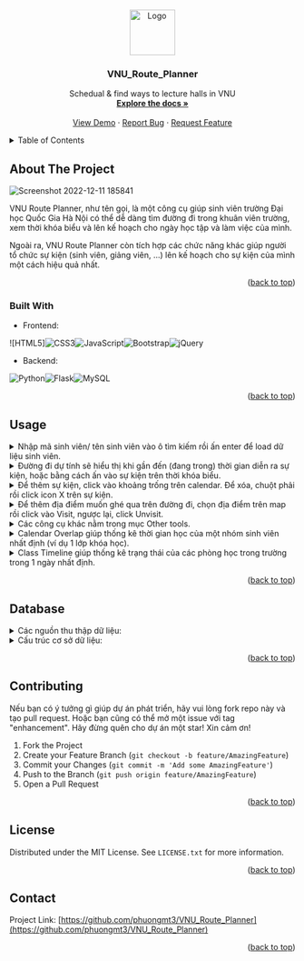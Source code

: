 <!-- Improved compatibility of back to top link: See: https://github.com/othneildrew/Best-README-Template/pull/73 -->
<a name="readme-top"></a>
<!--
*** Thanks for checking out the Best-README-Template. If you have a suggestion
*** that would make this better, please fork the repo and create a pull request
*** or simply open an issue with the tag "enhancement".
*** Don't forget to give the project a star!
*** Thanks again! Now go create something AMAZING! :D
-->



<!-- PROJECT SHIELDS -->
<!--
*** I'm using markdown "reference style" links for readability.
*** Reference links are enclosed in brackets [ ] instead of parentheses ( ).
*** See the bottom of this document for the declaration of the reference variables
*** for contributors-url, forks-url, etc. This is an optional, concise syntax you may use.
*** https://www.markdownguide.org/basic-syntax/#reference-style-links
-->



<!-- PROJECT LOGO -->
<br />
<div align="center">
  <a href="https://github.com/phuongmt3/VNU_Route_Planner">
    <img src="https://preview.redd.it/2yv5x9hto5f61.png?width=341&format=png&auto=webp&s=eccf34f646917d5a7c0196de5c2fc2e7ef3e2427" alt="Logo" width="80" height="80">
  </a>

<h3 align="center">VNU_Route_Planner</h3>

  <p align="center">
    Schedual & find ways to lecture halls in VNU
    <br />
    <a href="https://github.com/phuongmt3/VNU_Route_Planner"><strong>Explore the docs »</strong></a>
    <br />
    <br />
    <a href="https://vnu-route-planner.herokuapp.com/">View Demo</a>
    ·
    <a href="https://github.com/phuongmt3/VNU_Route_Planner/issues">Report Bug</a>
    ·
    <a href="https://github.com/phuongmt3/VNU_Route_Planner/issues">Request Feature</a>
  </p>
</div>


<!-- TABLE OF CONTENTS -->
<details>
  <summary>Table of Contents</summary>
  <ol>
    <li>
      <a href="#about-the-project">About The Project</a>
      <ul>
        <li><a href="#built-with">Built With</a></li>
      </ul>
    </li>
    <li><a href="#usage">Usage</a></li>
    <li><a href="#database">Database</a></li>
    <li><a href="#contributing">Contributing</a></li>
    <li><a href="#license">License</a></li>
    <li><a href="#contact">Contact</a></li>
  </ol>
</details>



<!-- ABOUT THE PROJECT -->
## About The Project

![Screenshot 2022-12-11 185841](https://user-images.githubusercontent.com/24197774/206910502-a5ca6f33-77b0-4ab4-9e72-a9b8a4d361ff.png)

VNU Route Planner, như tên gọi, là một công cụ giúp sinh viên trường Đại học Quốc Gia Hà Nội có thể dễ dàng tìm đường đi trong khuân viên trường, xem thời khóa biểu và lên kế hoạch cho ngày học tập và làm việc của mình.

Ngoài ra, VNU Route Planner còn tích hợp các chức năng khác giúp người tổ chức sự kiện (sinh viên, giảng viên, ...) lên kế hoạch cho sự kiện của mình một cách hiệu quả nhất.

<!-- Here's a blank template to get started: To avoid retyping too much info. Do a search and replace with your text editor for the following: `github_username`, `repo_name`, `twitter_handle`, `linkedin_username`, `email_client`, `email`, `project_title`, `project_description` -->

<p align="right">(<a href="#readme-top">back to top</a>)</p>


### Built With

* Frontend: 

![HTML5]![CSS3](https://img.shields.io/badge/css3-%231572B6.svg?style=for-the-badge&logo=css3&logoColor=white)![JavaScript](https://img.shields.io/badge/javascript-%23323330.svg?style=for-the-badge&logo=javascript&logoColor=%23F7DF1E)![Bootstrap](https://img.shields.io/badge/bootstrap-%23563D7C.svg?style=for-the-badge&logo=bootstrap&logoColor=white)![jQuery](https://img.shields.io/badge/jquery-%230769AD.svg?style=for-the-badge&logo=jquery&logoColor=white)
* Backend: 

![Python](https://img.shields.io/badge/python-3670A0?style=for-the-badge&logo=python&logoColor=ffdd54)![Flask](https://img.shields.io/badge/flask-%23000.svg?style=for-the-badge&logo=flask&logoColor=white)![MySQL](https://img.shields.io/badge/mysql-%2300f.svg?style=for-the-badge&logo=mysql&logoColor=white)

<p align="right">(<a href="#readme-top">back to top</a>)</p>


<!-- USAGE EXAMPLES -->
## Usage

<details>
  <summary>Nhập mã sinh viên/ tên sinh viên vào ô tìm kiếm rồi ấn enter để load dữ liệu sinh viên.</summary>
  <img src="https://user-images.githubusercontent.com/24197774/206910775-eedfba6a-d144-4fb1-9d7a-35b716f1639e.png" width="800">
</details>

<details>
  <summary>Đường đi dự tính sẽ hiểu thị khi gần đến (đang trong) thời gian diễn ra sự kiện, hoặc bằng cách ấn vào sự kiện trên thời khóa biểu.</summary>
  <img src="https://user-images.githubusercontent.com/24197774/206910811-ae4cb1ed-81c8-4c97-8292-e07e36f1acdf.png" width="800">
</details>

<details>
  <summary>Để thêm sự kiện, click vào khoảng trống trên calendar. Để xóa, chuột phải rồi click icon X trên sự kiện.</summary>
  <img src="https://user-images.githubusercontent.com/24197774/206910965-86f70688-94d1-4396-b3f1-18cd5b48f55a.png" width="800">
  <img src="https://user-images.githubusercontent.com/24197774/206910997-01e9a558-3297-409a-b87d-a03d011b5219.png" width="800">
  
  Lưu ý: Sự kiện này sẽ được lưu vào bộ nhớ trình duyệt để có thể xem lại sau. 
</details>

<details>
  <summary>Để thêm địa điểm muốn ghé qua trên đường đi, chọn địa điểm trên map rồi click vào Visit, ngược lại, click Unvisit. </summary>
  <img src="https://user-images.githubusercontent.com/24197774/206911142-dd3ae106-9526-4ba5-9447-da869959debb.png" width="800">
  <img src="https://user-images.githubusercontent.com/24197774/206911330-21729719-208c-4996-9559-c705ac9622d8.png" width="800">
  
  Lưu ý: Địa điểm ghé qua không được lưu lại và sẽ biến mất khi ấn vào sự kiện mới. 
</details>


<details>
  <summary>Các công cụ khác nằm trong mục Other tools.</summary>
  <img src="https://user-images.githubusercontent.com/24197774/206911570-9a2cad1d-c21a-40d4-bb54-b7a9775ebe9c.png" width="800">
</details>

<details>
  <summary>Calendar Overlap giúp thống kê thời gian học của một nhóm sinh viên nhất định (ví dụ 1 lớp khóa học).</summary>
  <img src="https://user-images.githubusercontent.com/24197774/206911693-a5a9d79a-50f3-4930-bdbf-a14439aff092.png" width="800">
</details>

<details>
  <summary>Class Timeline giúp thống kê trạng thái của các phòng học trong trường trong 1 ngày nhất định.</summary>
  <img src="https://user-images.githubusercontent.com/24197774/206911873-d672ccc8-1b97-4aa7-b1de-ab89256adae4.png" width="800">
</details>

<p align="right">(<a href="#readme-top">back to top</a>)</p>


## Database
<details>
  <summary>Các nguồn thu thập dữ liệu:</summary>
  <div><a href="http://112.137.129.87/qldt/"> - Tra cứu danh sách lớp môn học</a></div>
  <div><a href="https://docs.google.com/spreadsheets/d/19MJjkbqBNYJMGRkgw_0SipSdlCRQPTqaTgT69Ux-qtk/edit#gid=1659688272"> - Thời khóa biểu chính thức học kỳ 1 năm 2022-2023</a></div>
  <div><a href="http://112.137.129.30/viewgrade/cdr/"> - Chuẩn đầu ra các khóa</a></div>
  <div><a href="www.openstreetmap.org"> - Openstreetmap</a></div>
</details>
  
<details>
  <summary>Cấu trúc cơ sở dữ liệu:</summary>
  <img src="https://user-images.githubusercontent.com/24197774/206913180-dd751ce5-4bff-467f-8e7f-5f843d7daa81.png" width="800">
</details>

<p align="right">(<a href="#readme-top">back to top</a>)</p>


<!-- CONTRIBUTING -->
## Contributing
Nếu bạn có ý tưởng gì giúp dự án phát triển, hãy vui lòng fork repo này và tạo pull request. Hoặc bạn cũng có thể mở một issue với tag "enhancement". 
Hãy đừng quên cho dự án một star! Xin cảm ơn!

1. Fork the Project
2. Create your Feature Branch (`git checkout -b feature/AmazingFeature`)
3. Commit your Changes (`git commit -m 'Add some AmazingFeature'`)
4. Push to the Branch (`git push origin feature/AmazingFeature`)
5. Open a Pull Request

<p align="right">(<a href="#readme-top">back to top</a>)</p>


<!-- LICENSE -->
## License

Distributed under the MIT License. See `LICENSE.txt` for more information.

<p align="right">(<a href="#readme-top">back to top</a>)</p>


<!-- CONTACT -->
## Contact

Project Link: [https://github.com/phuongmt3/VNU_Route_Planner](https://github.com/phuongmt3/VNU_Route_Planner)

<p align="right">(<a href="#readme-top">back to top</a>)</p>

